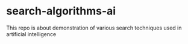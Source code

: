 # search-algorithms-ai
This repo is about demonstration of various search techniques used in artificial intelligence
